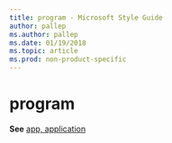 ```yaml
---
title: program - Microsoft Style Guide
author: pallep
ms.author: pallep
ms.date: 01/19/2018
ms.topic: article
ms.prod: non-product-specific
---
```


# program

**See** [app, application](/style-guide/a-z-word-list-term-collections/a/app-application)

